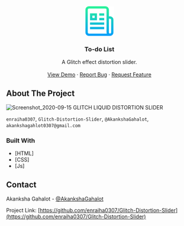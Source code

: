<!--
*** Thanks for checking out this README Template. If you have a suggestion that would
*** make this better, please fork the repo and create a pull request or simply open
*** an issue with the tag "enhancement".
*** Thanks again! Now go create something AMAZING! :D
***
***
***
*** To avoid retyping too much info. Do a search and replace for the following:
*** github_username, repo_name, twitter_handle, email
-->





<!-- PROJECT SHIELDS -->
<!--
*** I'm using markdown "reference style" links for readability.
*** Reference links are enclosed in brackets [ ] instead of parentheses ( ).
*** See the bottom of this document for the declaration of the reference variables
*** for contributors-url, forks-url, etc. This is an optional, concise syntax you may use.
*** https://www.markdownguide.org/basic-syntax/#reference-style-links
-->
<!-- [![Contributors][contributors-shield]][contributors-url]
[![Forks][forks-shield]][forks-url]
[![Stargazers][stars-shield]][stars-url]
[![Issues][issues-shield]][issues-url]
[![MIT License][license-shield]][license-url]
[![LinkedIn][linkedin-shield]][linkedin-url] -->



<!-- PROJECT LOGO -->
<br />
<p align="center">
  <a href="https://github.com/enraiha0307/Glitch-Distortion-Slider">
    <img src="images/logo.png" alt="Logo" width="80" height="80">
  </a>

  <h3 align="center">To-do List</h3>

  <p align="center">
    A Glitch effect distortion slider.
    <br />
    <!-- <a href="https://github.com/github_username/repo_name"><strong>Explore the docs »</strong></a>
    <br /> -->
    <br />
    <a href="https://github.com/enraiha0307/Glitch-Distortion-Slider">View Demo</a>
    ·
    <a href="https://github.com/enraiha0307/Glitch-Distortion-Slider/issues">Report Bug</a>
    ·
    <a href="https://github.com/enraiha0307/Glitch-Distortion-Slider/issues">Request Feature</a>
  </p>
</p>






<!-- ABOUT THE PROJECT -->
## About The Project

![Screenshot_2020-09-15 GLITCH LIQUID DISTORTION SLIDER](https://user-images.githubusercontent.com/26249973/93231332-426fce00-f796-11ea-815e-56b75444ea2d.png)



`enraiha0307`, `Glitch-Distortion-Slider`, `@AkankshaGahalot`, `akankshagahlot0307@gmail.com`


### Built With

* [HTML]
* [CSS]
* [Js]







<!-- CONTACT -->
## Contact

Akanksha Gahalot - [@AkankshaGahalot](https://twitter.com/AkankshaGahalot) 

Project Link: [https://github.com/enraiha0307/Glitch-Distortion-Slider](https://github.com/enraiha0307/Glitch-Distortion-Slider)





<!-- MARKDOWN LINKS & IMAGES -->
<!-- https://www.markdownguide.org/basic-syntax/#reference-style-links -->
 [contributors-shield]: https://img.shields.io/github/contributors/github_username/repo.svg?style=flat-square
[contributors-url]: https://github.com/github_username/repo/graphs/contributors
 [forks-shield]: https://img.shields.io/github/forks/github_username/repo.svg?style=flat-square
 [forks-url]: https://github.com/github_username/repo/network/members
 [stars-shield]: https://img.shields.io/github/stars/github_username/repo.svg?style=flat-square
 [stars-url]: https://github.com/github_username/repo/stargazers
 [issues-shield]: https://img.shields.io/github/issues/github_username/repo.svg?style=flat-square
 [issues-url]: https://github.com/github_username/repo/issues
 [license-shield]: https://img.shields.io/github/license/github_username/repo.svg?style=flat-square
[license-url]: https://github.com/github_username/repo/blob/master/LICENSE.txt
[linkedin-shield]: https://img.shields.io/badge/-LinkedIn-black.svg?style=flat-square&logo=linkedin&colorB=555
[linkedin-url]: https://linkedin.com/in/github_username
 [product-screenshot]: images/screenshot.png
